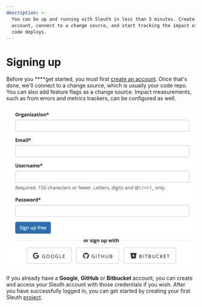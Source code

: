 ```yaml
---
description: >-
  You can be up and running with Sleuth in less than 5 minutes. Create an
  account, connect to a change source, and start tracking the impact of your
  code deploys.
---
```


# Signing up

Before you ****get started, you must first [create an account](https://app.sleuth.io/account/signup/). Once that's done, we'll connect to a change source, which is usually your code repo. You can also add feature flags as a change source. Impact measurements, such as from errors and metrics trackers, can be configured as well. 

![](.gitbook/assets/signup-sleuth.png)

If you already have a **Google**, **GitHub** or **Bitbucket** account, you can create and access your Sleuth account with those credentials if you wish. After you have successfully logged in, you can get started by creating your first Sleuth [project](projects.md#creating-a-project).

